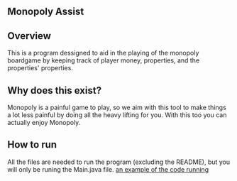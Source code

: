 ## Monopoly Assist

## Overview

This is a program dessigned to aid in the playing of the monopoly boardgame by keeping track of player money, properties, and the properties' properties.

## Why does this exist?

Monopoly is a painful game to play, so we aim with this tool to make things a lot less painful by doing all the heavy lifting for you. With this too you can actually enjoy Monopoly.

## How to run

All the files are needed to run the program (excluding the README), but you will only be runing the Main.java file. 
[an example of the code running](Example_Of_Code.png)
 

